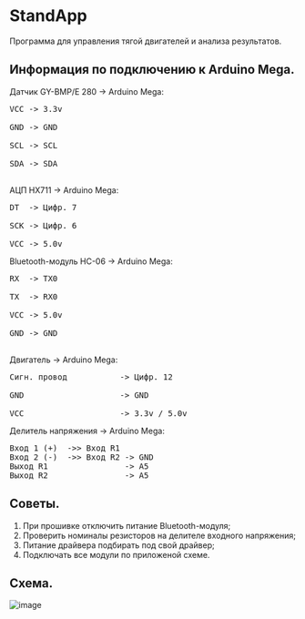 # StandApp
Программа для управления тягой двигателей и анализа результатов.

## Информация по подключению к Arduino Mega.
Датчик GY-BMP/E 280 -> Arduino Mega: <br/>
<pre>
VCC -> 3.3v <br/>
GND -> GND <br/>
SCL -> SCL <br/>
SDA -> SDA <br/>
</pre>

АЦП HX711 -> Arduino Mega: <br/>
<pre>
DT  -> Цифр. 7 <br/>
SCK -> Цифр. 6 <br/>
VCC -> 5.0v
</pre>

Bluetooth-модуль HC-06 -> Arduino Mega: <br/>
<pre>
RX  -> TX0 <br/>
TX  -> RX0 <br/>
VCC -> 5.0v <br/>
GND -> GND <br/>
</pre>

Двигатель -> Arduino Mega: <br/>
<pre>
Сигн. провод           -> Цифр. 12 <br/>
GND                    -> GND <br/>
VCC                    -> 3.3v / 5.0v
</pre>

Делитель напряжения -> Arduino Mega: <br/>
<pre>
Вход 1 (+)  ->> Вход R1
Вход 2 (-)  ->> Вход R2 -> GND
Выход R1                -> A5
Выход R2                -> A5
</pre>

## Советы.
1) При прошивке отключить питание Bluetooth-модуля;
2) Проверить номиналы резисторов на делителе входного напряжения;
3) Питание драйвера подбирать под свой драйвер;
4) Подключать все модули по приложеной схеме.

## Схема.
![image](https://user-images.githubusercontent.com/71713927/116920306-248aa700-ac5b-11eb-84f5-9d5919faa00f.png)
